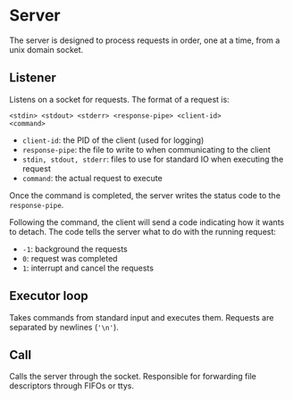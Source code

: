 # Server

The server is designed to process requests in order, one at a time, from a unix
domain socket.

## Listener

Listens on a socket for requests. The format of a request is:

```
<stdin> <stdout> <stderr> <response-pipe> <client-id>
<command>
```

- `client-id`: the PID of the client (used for logging)
- `response-pipe`: the file to write to when communicating to the client
- `stdin, stdout, stderr`: files to use for standard IO when executing the
  request
- `command`: the actual request to execute

Once the command is completed, the server writes the status code to
the `response-pipe`.

Following the command, the client will send a code indicating how it wants to
detach. The code tells the server what to do with the running request:

- `-1`: background the requests
- `0`: request was completed
- `1`: interrupt and cancel the requests

## Executor loop

Takes commands from standard input and executes them. Requests are separated by
newlines (`'\n'`).

## Call

Calls the server through the socket. Responsible for forwarding file descriptors
through FIFOs or ttys.
